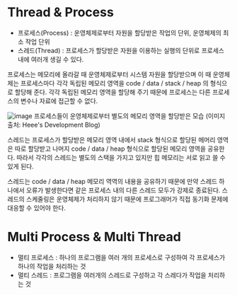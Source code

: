 # Thread & Process
+ 프로세스(Process) : 운영체제로부터 자원을 할당받은 작업의 단위, 운영체제의 최소 작업 단위
+ 스레드(Thread) : 프로세스가 할당받은 자원을 이용하는 실행의 단위로 프로세스 내에 여러개 생길 수 있다.

프로세스는 메모리에 올라갈 때 운영체제로부터 시스템 자원을 할당받으며 
이 때 운영체제는 프로세스마다 각각 독립된 메모리 영역을 code / data / stack / heap 의 형식으로 할당해 준다. 
각각 독립된 메모리 영역을 할당해 주기 때문에 프로세스는 다른 프로세스의 변수나 자료에 접근할 수 없다.

![image](https://user-images.githubusercontent.com/73928346/124781134-22580800-df7e-11eb-81db-7684e94a7e70.png)
프로세스들이 운영체제로부터 별도의 메모리 영역을 할당받은 모습
(이미지 출처: Heee's Development Blog)

스레드는 프로세스가 할당받은 메모리 영역 내에서 stack 형식으로 할당된 메머리 영역은 따로 할당받고 나머지 code / data / heap 형식으로 할당된 메모리 영역을 공유한다.
따라서 각각의 스레드는 별도의 스택을 가지고 있지만 힙 메모리는 서로 읽고 쓸 수 있게 된다.

스레드는 code / data / heap 메모리 역역의 내용을 공유하기 때문에 만약 스레드 하나에서 오류가 발생한다면 같은 프로세스 내의 다른 스레드 모두가 강제로 종료된다.
스레드의 스케줄링은 운영체제가 처리하지 않기 때문에 프로그래머가 직접 동기화 문제에 대응할 수 있어야 한다.

# Multi Process & Multi Thread
+ 멀티 프로세스 : 하나의 프로그램을 여러 개의 프로세스로 구성하여 각 프로세스가 하나의 작업을 처리하는 것
+ 멀티 스레드 : 프로그램을 여러개의 스레드로 구성하고 각 스레다가 작업을 처리하는 것
